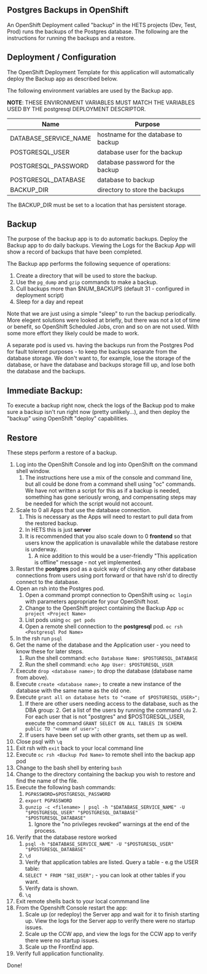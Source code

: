 Postgres Backups in OpenShift
----------------
An OpenShift Deployment called "backup" in the HETS projects (Dev, Test, Prod) runs the backups of the Postgres database. The following are the instructions for running the backups and a restore.

Deployment / Configuration
----------------
The OpenShift Deployment Template for this application will automatically deploy the Backup app as described below.

The following environment variables are used by the Backup app.

**NOTE**: THESE ENVIRONMENT VARIABLES MUST MATCH THE VARIABLES USED BY THE postgresql DEPLOYMENT DESCRIPTOR.

| Name | Purpose |
| ---- | ------- |
| DATABASE_SERVICE_NAME | hostname for the database to backup |
| POSTGRESQL_USER | database user for the backup |
| POSTGRESQL_PASSWORD | database password for the backup |
| POSTGRESQL_DATABASE | database to backup | 
| BACKUP_DIR | directory to store the backups |

The BACKUP_DIR must be set to a location that has persistent storage.

Backup
------
The purpose of the backup app is to do automatic backups.  Deploy the Backup app to do daily backups.  Viewing the Logs for the Backup App will show a record of backups that have been completed.

The Backup app performs the following sequence of operations:

1. Create a directory that will be used to store the backup.
2. Use the `pg_dump` and `gzip` commands to make a backup.
3. Cull backups more than $NUM_BACKUPS (default 31 - configured in deployment script)
4. Sleep for a day and repeat

Note that we are just using a simple "sleep" to run the backup periodically. More elegent solutions were looked at briefly, but there was not a lot of time or benefit, so OpenShift Scheduled Jobs, cron and so on are not used. With some more effort they likely could be made to work.

A separate pod is used vs. having the backups run from the Postgres Pod for fault tolerent purposes - to keep the backups separate from the database storage.  We don't want to, for example, lose the storage of the database, or have the database and backups storage fill up, and lose both the database and the backups.

Immediate Backup:
-----------------
To execute a backup right now, check the logs of the Backup pod to make sure a backup isn't run right now (pretty unlikely...), and then deploy the "backup" using OpenShift "deploy" capabilities.

Restore
-------
These steps perform a restore of a backup.

1. Log into the OpenShift Console and log into OpenShift on the command shell window.
   1. The instructions here use a mix of the console and command line, but all could be done from a command shell using "oc" commands. We have not written a script for this as if a backup is needed, something has gone seriously wrong, and compensating steps may be needed for which the script would not account.
2. Scale to 0 all Apps that use the database connection.
   1. This is necessary as the Apps will need to restart to pull data from the restored backup.
   2. In HETS this is just **server**
   3. It is recommended that you also scale down to 0 **frontend**  so that users know the application is unavailable while the database restore is underway.
       1. A nice addition to this would be a user-friendly "This application is offline" message - not yet implemented.
3. Restart the **postgres** pod as a quick way of closing any other database connections from users using port forward or that have rsh'd to directly connect to the database.
4. Open an rsh into the Postgres pod.
   1. Open a command prompt connection to OpenShift using `oc login` with parameters appropriate for your OpenShift host.
   2. Change to the OpenShift project containing the Backup App `oc project <Project Name>`
   3. List pods using `oc get pods`
   4. Open a remote shell connection to the **postgresql** pod. `oc rsh <Postgresql Pod Name>`
5. In the rsh run `psql` 
6. Get the name of the database and the Application user - you need to know these for later steps.
   1. Run the shell command: `echo Database Name: $POSTGRESQL_DATABASE`
   2. Run the shell command: `echo App User: $POSTGRESQL_USER`
7. Execute `drop <database name>;` to drop the database (database name from above).
8. Execute `create <database name>;` to create a new instance of the database with the same name as the old one.
9. Execute `grant all on database hets to "<name of $POSTGRESQL_USER>";`
    1. If there are other users needing access to the database, such as the DBA group:
        2. Get a list of the users by running the command `\du`
        2. For each user that is not "postgres" and $POSTGRESQL_USER, execute the command `GRANT SELECT ON ALL TABLES IN SCHEMA public TO "<name of user>";`
    2. If users have been set up with other grants, set them up as well.
10. Close psql with `\q`
11. Exit rsh with `exit` back to your local command line
12. Execute `oc rsh <Backup Pod Name>` to remote shell into the backup app pod
13. Change to the bash shell by entering `bash`
14. Change to the directory containing the backup you wish to restore and find the name of the file.
15. Execute the following bash commands:
    1. `PGPASSWORD=$POSTGRESQL_PASSWORD`
    2. `export PGPASSWORD`
    3. `gunzip -c <filename> | psql -h "$DATABASE_SERVICE_NAME" -U "$POSTGRESQL_USER" "$POSTGRESQL_DATABASE" "$POSTGRESQL_DATABASE"`
       1. Ignore the "no privileges revoked" warnings at the end of the process.
16. Verify that the database restore worked
    1. `psql -h "$DATABASE_SERVICE_NAME" -U "$POSTGRESQL_USER" "$POSTGRESQL_DATABASE"`
    2. `\d`
    3. Verify that application tables are listed. Query a table - e.g the USER table:
    4. `SELECT * FROM "SBI_USER";` - you can look at other tables if you want.
    5. Verify data is shown.
    6. `\q`
17. Exit remote shells back to your local commmand line
18. From the Openshift Console restart the app:
    1. Scale up (or redeploy) the Server app and wait for it to finish starting up.  View the logs for the Server app to verify there were no startup issues.
    2. Scale up the CCW app, and view the logs for the CCW app to verify there were no startup issues.
    3. Scale up the FrontEnd app.
19.  Verify full application functionality.

Done!
